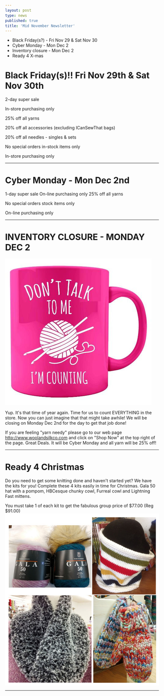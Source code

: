 ```yaml
---
layout: post
type: news
published: true
title: 'Mid November Newsletter'
---
```


- Black Friday(s?) - Fri Nov 29 & Sat Nov 30
- Cyber Monday - Mon Dec 2
- Inventory closure - Mon Dec 2
- Ready 4 X-mas
 
<h1>Black Friday(s)!! Fri Nov 29th & Sat Nov 30th</h1>

2-day super sale

In-store purchasing only

25% off all yarns

20% off all accessories
(excluding ICanSewThat bags)

20% off all needles - singles & sets

No special orders
in-stock items only

In-store purchasing only
<hr /> 

<h1>Cyber Monday - Mon Dec 2nd</h1>
1-day super sale
On-line purchasing only
25% off all yarns

No special orders
stock items only

On-line purchasing only
 
<hr>

<h1>INVENTORY CLOSURE - MONDAY DEC 2</h1>

<img src="/img/wool_mug.jpg" />

Yup. It's that time of year again. Time for us to count EVERYTHING in the store. Now you can just imagine that that might take awhile! We will be closing on Monday Dec 2nd for the day to get that job done! 

If you are feeling "yarn needy" please go to our web page http://www.woolandsilkco.com  and click on "Shop Now" at the top right of the page.  Great Deals.  It will be Cyber Monday and all yarn will be 25% off!
<hr />
<h1>Ready 4 Christmas</h1>
Do you need to get some knitting done and haven't started yet?  We have the kits for you!
Complete these 4 kits easily in time for Christmas. Gala 50 hat with a pompom, HBCesque chunky cowl, Furreal cowl and Lightning Fast mittens. 

You must take 1 of each kit to get the fabulous group price of $77.00 (Reg $91.00)
<img src="/img/nov_newsletter.jpg" />
<hr />

